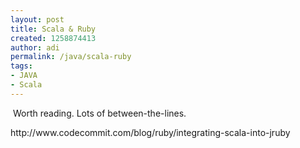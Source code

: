 ```yaml
---
layout: post
title: Scala & Ruby
created: 1258874413
author: adi
permalink: /java/scala-ruby
tags:
- JAVA
- Scala
---
```

<p>&nbsp;Worth reading. Lots of between-the-lines.</p>
<p>http://www.codecommit.com/blog/ruby/integrating-scala-into-jruby</p>
